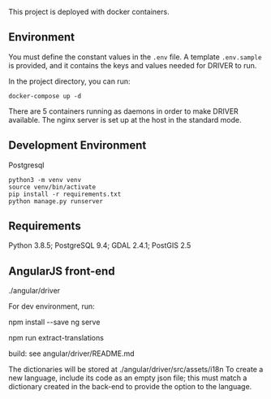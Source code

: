 This project is deployed with docker containers. 

## Environment

You must define the constant values in the `.env` file. A template `.env.sample` is provided, and it contains the keys and values needed for DRIVER to run.

In the project directory, you can run:

`docker-compose up -d`

There are 5 containers running as daemons in order to make DRIVER available.
The nginx server is set up at the host in the standard mode. 



## Development Environment

Postgresql

`python3 -m venv venv`  
`source venv/bin/activate`  
`pip install -r requirements.txt`  
`python manage.py runserver`  

## Requirements

Python 3.8.5; PostgreSQL 9.4; GDAL 2.4.1; PostGIS 2.5

## AngularJS front-end

./angular/driver

For dev environment, run:

npm install --save
ng serve

npm run extract-translations

build: see angular/driver/README.md

The dictionaries will be stored at ./angular/driver/src/assets/i18n
To create a new language, include its code as an empty json file; this must match a dictionary created in the back-end to provide the option to the language.
